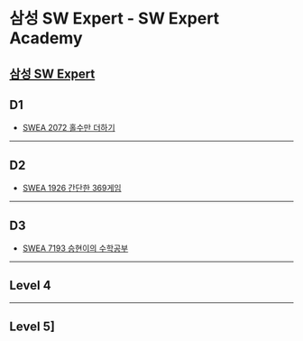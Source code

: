 # 삼성 SW Expert - SW Expert Academy
[삼성 SW Expert](https://www.swexpertacademy.com)
-------------------------------------------
## D1
- [SWEA 2072 홀수만 더하기](https://github.com/kh030728/SW-expert-academy-study-storage/tree/master/JJongSue/2072)

-------------------------------------------
## D2

- [SWEA 1926 간단한 369게임](https://github.com/kh030728/SW-expert-academy-study-storage/tree/master/JJongSue/1926)

-------------------------------------------
## D3
- [SWEA 7193 승현이의 수학공부](https://github.com/kh030728/SW-expert-academy-study-storage/tree/master/JJongSue/7193)

-------------------------------------------
## Level 4

-------------------------------------------
## Level 5]